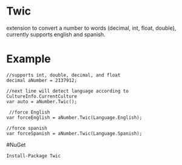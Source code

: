 # Twic
extension to convert a number to words (decimal, int, float, double), currently supports english and spanish.

# Example
```
//supports int, double, decimal, and float
decimal aNumber = 2137912;

//next line will detect language according to CultureInfo.CurrentCulture
var auto = aNumber.Twic();

 //force English
var forceEnglish = aNumber.Twic(Language.English);

//force spanish
var forceSpanish = aNumber.Twic(Language.Spanish);

```

#NuGet
```
Install-Package Twic
```
